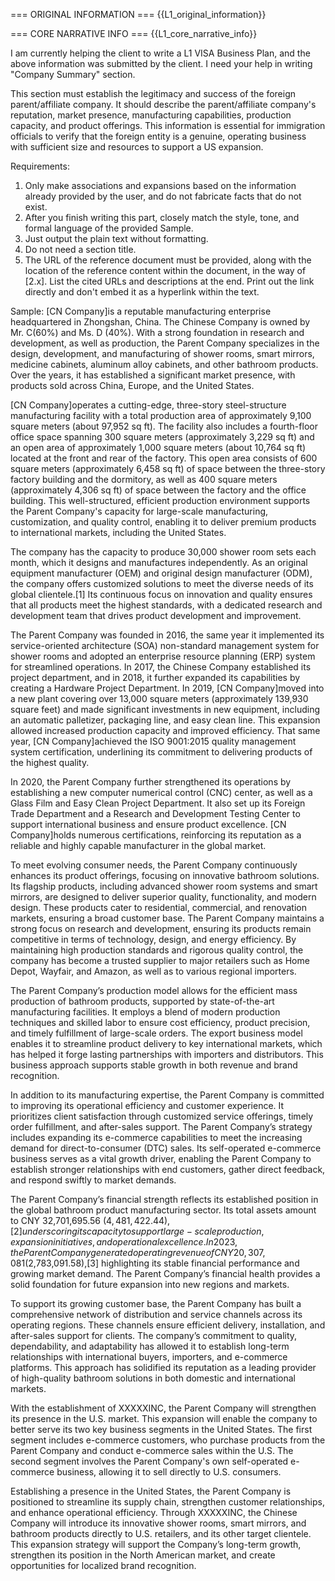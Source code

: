 === ORIGINAL INFORMATION ===
{{L1_original_information}}

=== CORE NARRATIVE INFO ===
{{L1_core_narrative_info}}

I am currently helping the client to write a L1 VISA Business Plan, and the above information was submitted by the client.
I need your help in writing "Company Summary" section.

This section must establish the legitimacy and success of the foreign parent/affiliate company. It should describe the parent/affiliate company's reputation, market presence, manufacturing capabilities, production capacity, and product offerings. This information is essential for immigration officials to verify that the foreign entity is a genuine, operating business with sufficient size and resources to support a US expansion.

Requirements:
1. Only make associations and expansions based on the information already provided by the user, and do not fabricate facts that do not exist.
2. After you finish writing this part, closely match the style, tone, and formal language of the provided Sample.
3. Just output the plain text without formatting.
4. Do not need a section title.
5. The URL of the reference document must be provided, along with the location of the reference content within the document, in the way of [2.x]. List the cited URLs and descriptions at the end. Print out the link directly and don't embed it as a hyperlink within the text.

Sample:
[CN Company]is a reputable manufacturing enterprise headquartered in Zhongshan, China. The Chinese Company is owned by Mr. C(60%) and Ms. D (40%). With a strong foundation in research and development, as well as production, the Parent Company specializes in the design, development, and manufacturing of shower rooms, smart mirrors, medicine cabinets, aluminum alloy cabinets, and other bathroom products. Over the years, it has established a significant market presence, with products sold across China, Europe, and the United States.

[CN Company]operates a cutting-edge, three-story steel-structure manufacturing facility with a total production area of approximately 9,100 square meters (about 97,952 sq ft). The facility also includes a fourth-floor office space spanning 300 square meters (approximately 3,229 sq ft) and an open area of approximately 1,000 square meters (about 10,764 sq ft) located at the front and rear of the factory. This open area consists of 600 square meters (approximately 6,458 sq ft) of space between the three-story factory building and the dormitory, as well as 400 square meters (approximately 4,306 sq ft) of space between the factory and the office building. This well-structured, efficient production environment supports the Parent Company's capacity for large-scale manufacturing, customization, and quality control, enabling it to deliver premium products to international markets, including the United States.

The company has the capacity to produce 30,000 shower room sets each month, which it designs and manufactures independently. As an original equipment manufacturer (OEM) and original design manufacturer (ODM), the company offers customized solutions to meet the diverse needs of its global clientele.[1] Its continuous focus on innovation and quality ensures that all products meet the highest standards, with a dedicated research and development team that drives product development and improvement.

The Parent Company was founded in 2016, the same year it implemented its service-oriented architecture (SOA) non-standard management system for shower rooms and adopted an enterprise resource planning (ERP) system for streamlined operations. In 2017, the Chinese Company established its project department, and in 2018, it further expanded its capabilities by creating a Hardware Project Department. In 2019, [CN Company]moved into a new plant covering over 13,000 square meters (approximately 139,930 square feet) and made significant investments in new equipment, including an automatic palletizer, packaging line, and easy clean line. This expansion allowed increased production capacity and improved efficiency. That same year, [CN Company]achieved the ISO 9001:2015 quality management system certification, underlining its commitment to delivering products of the highest quality.

In 2020, the Parent Company further strengthened its operations by establishing a new computer numerical control (CNC) center, as well as a Glass Film and Easy Clean Project Department. It also set up its Foreign Trade Department and a Research and Development Testing Center to support international business and ensure product excellence. [CN Company]holds numerous certifications, reinforcing its reputation as a reliable and highly capable manufacturer in the global market.

To meet evolving consumer needs, the Parent Company continuously enhances its product offerings, focusing on innovative bathroom solutions. Its flagship products, including advanced shower room systems and smart mirrors, are designed to deliver superior quality, functionality, and modern design. These products cater to residential, commercial, and renovation markets, ensuring a broad customer base. The Parent Company maintains a strong focus on research and development, ensuring its products remain competitive in terms of technology, design, and energy efficiency. By maintaining high production standards and rigorous quality control, the company has become a trusted supplier to major retailers such as Home Depot, Wayfair, and Amazon, as well as to various regional importers.

The Parent Company’s production model allows for the efficient mass production of bathroom products, supported by state-of-the-art manufacturing facilities. It employs a blend of modern production techniques and skilled labor to ensure cost efficiency, product precision, and timely fulfillment of large-scale orders. The export business model enables it to streamline product delivery to key international markets, which has helped it forge lasting partnerships with importers and distributors. This business approach supports stable growth in both revenue and brand recognition.

In addition to its manufacturing expertise, the Parent Company is committed to improving its operational efficiency and customer experience. It prioritizes client satisfaction through customized service offerings, timely order fulfillment, and after-sales support. The Parent Company’s strategy includes expanding its e-commerce capabilities to meet the increasing demand for direct-to-consumer (DTC) sales. Its self-operated e-commerce business serves as a vital growth driver, enabling the Parent Company to establish stronger relationships with end customers, gather direct feedback, and respond swiftly to market demands.

The Parent Company’s financial strength reflects its established position in the global bathroom product manufacturing sector. Its total assets amount to CNY 32,701,695.56 ($4,481,422.44),[2] underscoring its capacity to support large-scale production, expansion initiatives, and operational excellence. In 2023, the Parent Company generated operating revenue of CNY 20,307,081 ($2,783,091.58),[3] highlighting its stable financial performance and growing market demand. The Parent Company’s financial health provides a solid foundation for future expansion into new regions and markets.

To support its growing customer base, the Parent Company has built a comprehensive network of distribution and service channels across its operating regions. These channels ensure efficient delivery, installation, and after-sales support for clients. The company’s commitment to quality, dependability, and adaptability has allowed it to establish long-term relationships with international buyers, importers, and e-commerce platforms. This approach has solidified its reputation as a leading provider of high-quality bathroom solutions in both domestic and international markets.

With the establishment of XXXXXINC, the Parent Company will strengthen its presence in the U.S. market. This expansion will enable the company to better serve its two key business segments in the United States. The first segment includes e-commerce customers, who purchase products from the Parent Company and conduct e-commerce sales within the U.S. The second segment involves the Parent Company's own self-operated e-commerce business, allowing it to sell directly to U.S. consumers.

Establishing a presence in the United States, the Parent Company is positioned to streamline its supply chain, strengthen customer relationships, and enhance operational efficiency. Through XXXXXINC, the Chinese Company will introduce its innovative shower rooms, smart mirrors, and bathroom products directly to U.S. retailers, and its other target clientele. This expansion strategy will support the Company’s long-term growth, strengthen its position in the North American market, and create opportunities for localized brand recognition.